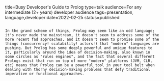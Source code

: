 title=Busy Developer's Guide to Prolog
type=talk
audience=For any intermediate (2+ years) developer audience
tags=presentation, language,developer
date=2022-02-25
status=published
~~~~~~

In the grand scheme of things, Prolog may seem like an odd language; it's never made the mainstream, it doesn't seem to address some of the more recent fad approaches, and it doesn't seem to promise some of the things (concurrency! scalability! actors!) that "modern" languages are pushing. But Prolog has some deeply powerful and unique features to it, particularly around the idea of decision-making, also known in some circles as "rules engines", and the fact that several different Prologs exist that run on top of more "modern" platforms (JVM, CLR, etc) means that Prolog can be a powerful tool in your tool belt when dealing with thorny decision-making problems that defy traditional imperative or functional approaches.
    
